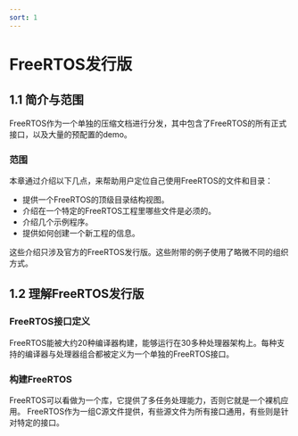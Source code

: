```yaml
---
sort: 1
---
```


# FreeRTOS发行版

## 1.1 简介与范围

FreeRTOS作为一个单独的压缩文档进行分发，其中包含了FreeRTOS的所有正式接口，以及大量的预配置的demo。

### 范围

本章通过介绍以下几点，来帮助用户定位自己使用FreeRTOS的文件和目录：

- 提供一个FreeRTOS的顶级目录结构视图。
- 介绍在一个特定的FreeRTOS工程里哪些文件是必须的。
- 介绍几个示例程序。
- 提供如何创建一个新工程的信息。

这些介绍只涉及官方的FreeRTOS发行版。这些附带的例子使用了略微不同的组织方式。

## 1.2 理解FreeRTOS发行版

### FreeRTOS接口定义

FreeRTOS能被大约20种编译器构建，能够运行在30多种处理器架构上。每种支持的编译器与处理器组合都被定义为一个单独的FreeRTOS接口。

### 构建FreeRTOS

FreeRTOS可以看做为一个库，它提供了多任务处理能力，否则它就是一个裸机应用。
FreeRTOS作为一组C源文件提供，有些源文件为所有接口通用，有些则是针对特定的接口。